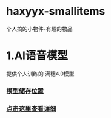 # haxyyx-smallitems
个人搞的小物件-有趣的物品


# 1.AI语音模型
  提供个人训练的 满穗4.0模型
  ### [模型储存位置](https://github.com/haxyyx/haxyyx-smallitems/tree/main/AI/%E5%A3%B0%E9%9F%B3%E5%85%8B%E9%9A%86/GPT-SoVITS/%E6%BB%A1%E7%A9%97%E8%AF%AD%E9%9F%B3%E6%A8%A1%E5%9E%8B)
  ### [点击这里查看详细](https://github.com/haxyyx/haxyyx-smallitems/tree/2f070d22ea58af232d2cab44ea78e6c4efe25769/AI/%E5%A3%B0%E9%9F%B3%E5%85%8B%E9%9A%86/GPT-SoVITS/README.md)
